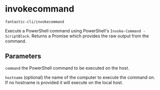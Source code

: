 # invokecommand

`fantastic-cli/invokecommand`

Execute a PowerShell command using PowerShell's `Invoke-Command -ScriptBlock`. Returns a Promise which provides the raw output from the command. 

## Parameters

`command` the PowerShell command to be executed on the host.

`hostname` (optional) the name of the computer to execute the command on. If no hostname is provided it will execute on the local host.